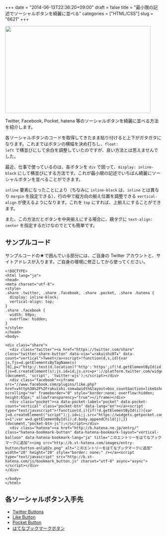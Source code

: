+++
date = "2014-06-13T22:36:20+09:00"
draft = false
title = "最小限の記述でソーシャルボタンを綺麗に並べる"
categories = ["HTML/CSS"]
slug = "6621"
+++

<img class="align-center" src="/images/2014/06/6621_1.png" border="0" width="468" height="280" />

Twitter, Facebook, Pocket, hatena 等のソーシャルボタンを綺麗に並べる方法を紹介します。

各ソーシャルボタンのコードを取得してきたまま貼り付けると上下がガタガタになります。これまではボタンの横幅を決め打ちし、<code>float: left</code> で横並びにして余白を調整していたのですが、良い方法とは思えませんでした。

最近、仕事で使っているのは、各ボタンを <code>div</code> で囲って、<code>display: inline-block</code> にして横並びにする方法です。これが最小限の記述でいちばん綺麗にソーシャルボタンを並べることができます。

<code>inline</code> 要素になったことにより（ちなみに <code>inline-block</code> は、<code>inline</code> とは異なり <code>margin</code> を設定できる）、行の中で縦方向の揃え位置を調整できる <code>vertical-align</code> が使えるようになります。これを <code>top</code> にすれば、上揃えにすることができます。

また、この方法だとボタンを中央揃えにする場合に、親タグに <code>text-align: center</code> を指定するだけなのでとても簡単です。

<h2>サンプルコード</h2>

サンプルコードの★で囲んでいる部分には、ご自身の Twitter アカウントと、サイトアドレスが入ります。ご自身の環境に修正してから使ってください。

<pre><code>&lt;!DOCTYPE&gt;
&lt;html lang="ja"&gt;
&lt;head&gt;
&lt;meta charset="utf-8"&gt;
&lt;style&gt;
.share .twitter, .share .facebook, .share .pocket, .share .hatena {
  display: inline-block;
  vertical-align: top;
}
.share .facebook {
  width: 69px;
  overflow: hidden;
}
&lt;/style&gt;
&lt;/head&gt;
&lt;body&gt;

&lt;div class="share"&gt;
  &lt;div class="twitter"&gt;&lt;a href="https://twitter.com/share" class="twitter-share-button" data-via="★rakuishi07★" data-count="vertical"&gt;Tweet&lt;/a&gt;&lt;script&gt;!function(d,s,id){var js,fjs=d.getElementsByTagName(s)[0],p=/^http:/.test(d.location)?'http':'https';if(!d.getElementById(id)){js=d.createElement(s);js.id=id;js.src=p+'://platform.twitter.com/widgets.js';fjs.parentNode.insertBefore(js,fjs);}}(document, 'script', 'twitter-wjs');&lt;/script&gt;&lt;/div&gt;
  &lt;div class="facebook"&gt;&lt;iframe src="//www.facebook.com/plugins/like.php?href=★http%3A%2F%2Frakuishi.com★&amp;width&amp;layout=box_count&amp;action=like&amp;show_faces=false&amp;share=false&amp;height=65" scrolling="no" frameborder="0" style="border:none; overflow:hidden; height:65px;" allowTransparency="true"&gt;&lt;/iframe&gt;&lt;/div&gt;
  &lt;div class="pocket"&gt;&lt;a data-pocket-label="pocket" data-pocket-count="vertical" class="pocket-btn" data-lang="en"&gt;&lt;/a&gt;&lt;script type="text/javascript"&gt;!function(d,i){if(!d.getElementById(i)){var j=d.createElement("script");j.id=i;j.src="https://widgets.getpocket.com/v1/j/btn.js?v=1";var w=d.getElementById(i);d.body.appendChild(j);}}(document,"pocket-btn-js");&lt;/script&gt;&lt;/div&gt;
  &lt;div class="hatena"&gt;&lt;a href="http://b.hatena.ne.jp/entry/" class="hatena-bookmark-button" data-hatena-bookmark-layout="vertical-balloon" data-hatena-bookmark-lang="ja" title="このエントリーをはてなブックマークに追加"&gt;&lt;img src="http://b.st-hatena.com/images/entry-button/button-only@2x.png" alt="このエントリーをはてなブックマークに追加" width="20" height="20" style="border: none;" /&gt;&lt;/a&gt;&lt;script type="text/javascript" src="http://b.st-hatena.com/js/bookmark_button.js" charset="utf-8" async="async"&gt;&lt;/script&gt;&lt;/div&gt;
&lt;/div&gt;

&lt;/body&gt;
&lt;/html&gt;</code></pre>

<h2>各ソーシャルボタン入手先</h2>

<ul>
<li><a href="https://about.twitter.com/resources/buttons" target="_blank">Twitter Buttons</a></li>
<li><a href="https://developers.facebook.com/docs/plugins/like-button" target="_blank">Like Button</a></li>
<li><a href="http://getpocket.com/publisher/button" target="_blank">Pocket Button</a></li>
<li><a href="http://b.hatena.ne.jp/guide/bbutton" target="_blank">はてなブックマークボタン</a></li>
</ul>
